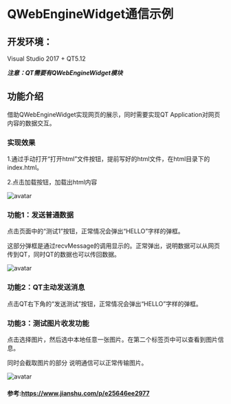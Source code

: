 # QWebEngineWidget通信示例

## 开发环境：
Visual Studio 2017 + QT5.12

***注意：QT需要有QWebEngineWidget模块***

## 功能介绍
借助QWebEngineWidget实现网页的展示，同时需要实现QT Application对网页内容的数据交互。

### 实现效果
1.通过手动打开“打开html”文件按钮，提前写好的html文件，在html目录下的index.html。

2.点击加载按钮，加载出html内容

![avatar](https://github.com/awe15/Qt_exercise/qt_webengine_test/image/1.png)

### 功能1：发送普通数据
点击页面中的“测试1”按钮，正常情况会弹出“HELLO”字样的弹框。

这部分弹框是通过recvMessage的调用显示的。正常弹出，说明数据可以从网页传到QT，同时QT的数据也可以传回数据。

![avatar](https://github.com/awe15/Qt_exercise/qt_webengine_test/image/2.png)
### 功能2：QT主动发送消息
点击QT右下角的“发送测试”按钮，正常情况会弹出“HELLO”字样的弹框。


### 功能3：测试图片收发功能
点击选择图片，然后选中本地任意一张图片。在第二个标签页中可以查看到图片信息。

同时会截取图片的部分
说明通信可以正常传输图片。

![avatar](https://github.com/awe15/Qt_exercise/qt_webengine_test/image/3.png)


#### 参考:https://www.jianshu.com/p/e25646ee2977






